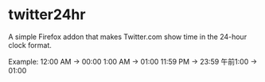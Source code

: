 # twitter24hr
A simple Firefox addon that makes Twitter.com show time in the 24-hour clock format.

Example:
12:00 AM -> 00:00
1:00 AM -> 01:00
11:59 PM -> 23:59
午前1:00 -> 01:00
